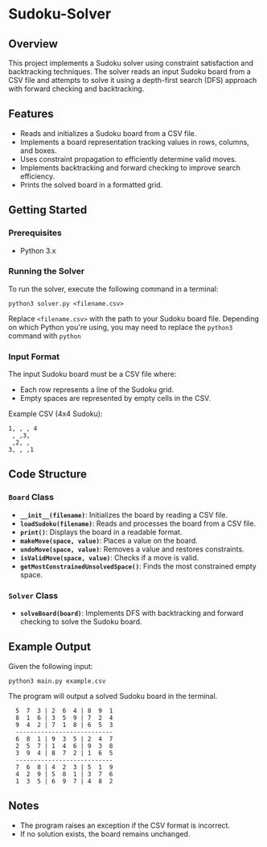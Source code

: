 # Sudoku-Solver

## Overview
This project implements a Sudoku solver using constraint satisfaction and backtracking techniques. The solver reads an input Sudoku board from a CSV file and attempts to solve it using a depth-first search (DFS) approach with forward checking and backtracking.

## Features
- Reads and initializes a Sudoku board from a CSV file.
- Implements a board representation tracking values in rows, columns, and boxes.
- Uses constraint propagation to efficiently determine valid moves.
- Implements backtracking and forward checking to improve search efficiency.
- Prints the solved board in a formatted grid.

## Getting Started

### Prerequisites
- Python 3.x

### Running the Solver
To run the solver, execute the following command in a terminal:

```
python3 solver.py <filename.csv>
```

Replace `<filename.csv>` with the path to your Sudoku board file.
Depending on which Python you're using, you may need to replace the ```python3``` command with ```python ``` 

### Input Format
The input Sudoku board must be a CSV file where:
- Each row represents a line of the Sudoku grid.
- Empty spaces are represented by empty cells in the CSV.

Example CSV (4x4 Sudoku):
```
1, , , 4
 , ,3,
 ,2, ,
3, , ,1
```

## Code Structure
### `Board` Class
- **`__init__(filename)`**: Initializes the board by reading a CSV file.
- **`loadSudoku(filename)`**: Reads and processes the board from a CSV file.
- **`print()`**: Displays the board in a readable format.
- **`makeMove(space, value)`**: Places a value on the board.
- **`undoMove(space, value)`**: Removes a value and restores constraints.
- **`isValidMove(space, value)`**: Checks if a move is valid.
- **`getMostConstrainedUnsolvedSpace()`**: Finds the most constrained empty space.

### `Solver` Class
- **`solveBoard(board)`**: Implements DFS with backtracking and forward checking to solve the Sudoku board.

## Example Output
Given the following input:
```
python3 main.py example.csv  
```

The program will output a solved Sudoku board in the terminal.
```
  5  7  3 | 2  6  4 | 8  9  1
  8  1  6 | 3  5  9 | 7  2  4
  9  4  2 | 7  1  8 | 6  5  3
  ---------------------------
  6  8  1 | 9  3  5 | 2  4  7
  2  5  7 | 1  4  6 | 9  3  8
  3  9  4 | 8  7  2 | 1  6  5
  ---------------------------
  7  6  8 | 4  2  3 | 5  1  9
  4  2  9 | 5  8  1 | 3  7  6
  1  3  5 | 6  9  7 | 4  8  2
```

## Notes
- The program raises an exception if the CSV format is incorrect.
- If no solution exists, the board remains unchanged.


